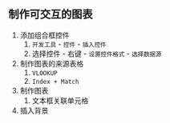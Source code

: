 ## 制作可交互的图表

1. 添加组合框控件
    1. `开发工具` - `控件` - `插入控件`
    2. 选择控件 - 右键 - `设置控件格式` - `选择数据源`
2. 制作图表的来源表格
    1. `VLOOKUP`
    2. `Index + Match`
3. 制作图表
    1. 文本框关联单元格
4. 插入背景
